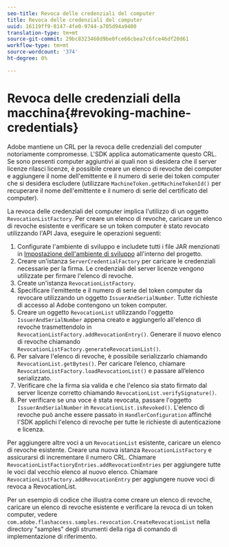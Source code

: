 ```yaml
---
seo-title: Revoca delle credenziali del computer
title: Revoca delle credenziali del computer
uuid: 16119ff9-8147-4fe0-9744-a705d94a9400
translation-type: tm+mt
source-git-commit: 29bc8323460d9be0fce66cbea7c6fce46df20d61
workflow-type: tm+mt
source-wordcount: '374'
ht-degree: 0%

---
```



# Revoca delle credenziali della macchina{#revoking-machine-credentials}

 Adobe mantiene un CRL per la revoca delle credenziali del computer notoriamente compromesse. L&#39;SDK applica automaticamente questo CRL. Se sono presenti computer aggiuntivi ai quali non si desidera che il server licenze rilasci licenze, è possibile creare un elenco di revoche dei computer e aggiungere il nome dell&#39;emittente e il numero di serie dei token computer che si desidera escludere (utilizzare `MachineToken.getMachineTokenId()` per recuperare il nome dell&#39;emittente e il numero di serie del certificato del computer).

La revoca delle credenziali del computer implica l&#39;utilizzo di un oggetto `RevocationListFactory`. Per creare un elenco di revoche, caricare un elenco di revoche esistente e verificare se un token computer è stato revocato utilizzando l&#39;API Java, eseguire le operazioni seguenti:

1. Configurate l&#39;ambiente di sviluppo e includete tutti i file JAR menzionati in [Impostazione dell&#39;ambiente di sviluppo](../../aaxs-protecting-content/content-setting-up-the-sdk/content-setting-up-the-dev-env.md) all&#39;interno del progetto.
1. Creare un&#39;istanza `ServerCredentialFactory` per caricare le credenziali necessarie per la firma. Le credenziali del server licenze vengono utilizzate per firmare l&#39;elenco di revoche.
1. Create un&#39;istanza `RevocationListFactory`.
1. Specificare l&#39;emittente e il numero di serie del token computer da revocare utilizzando un oggetto `IssuerAndSerialNumber`. Tutte  richieste di accesso al Adobe contengono un token computer.
1. Creare un oggetto `RevocationList` utilizzando l&#39;oggetto `IssuerAndSerialNumber` appena creato e aggiungerlo all&#39;elenco di revoche trasmettendolo in `RevocationListFactory.addRevocationEntry()`. Generare il nuovo elenco di revoche chiamando `RevocationListFactory.generateRevocationList()`.
1. Per salvare l&#39;elenco di revoche, è possibile serializzarlo chiamando `RevocationList.getBytes()`. Per caricare l’elenco, chiamare `RevocationListFactory.loadRevocationList()` e passare all’elenco serializzato.
1. Verificare che la firma sia valida e che l&#39;elenco sia stato firmato dal server licenze corretto chiamando `RevocationList.verifySignature()`.
1. Per verificare se una voce è stata revocata, passare l&#39;oggetto `IssuerAndSerialNumber` in `RevocationList.isRevoked()`. L&#39;elenco di revoche può anche essere passato in `HandlerConfiguration` affinché l&#39;SDK applichi l&#39;elenco di revoche per tutte le richieste di autenticazione e licenza.

Per aggiungere altre voci a un `RevocationList` esistente, caricare un elenco di revoche esistente. Creare una nuova istanza `RevocationListFactory` e assicurarsi di incrementare il numero CRL. Chiamare `RevocationListFactioryEntries.addRevocationEntries` per aggiungere tutte le voci dal vecchio elenco al nuovo elenco. Chiamare `RevocationListFactory.addRevocationEntry` per aggiungere nuove voci di revoca a RevocationList.

Per un esempio di codice che illustra come creare un elenco di revoche, caricare un elenco di revoche esistente e verificare la revoca di un token computer, vedere `com.adobe.flashaccess.samples.revocation.CreateRevocationList` nella directory &quot;samples&quot; degli strumenti della riga di comando di implementazione di riferimento.
